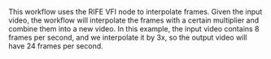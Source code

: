 This workflow uses the RIFE VFI node to interpolate frames. Given the input video, the workflow will interpolate the frames with a certain multiplier and combine them into a new video. In this example, the input video contains 8 frames per second, and we interpolate it by 3x, so the output video will have 24 frames per second.